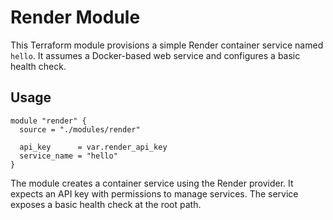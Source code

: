 # Render Module

This Terraform module provisions a simple Render container service named `hello`.
It assumes a Docker-based web service and configures a basic health check.

## Usage

```hcl
module "render" {
  source = "./modules/render"

  api_key      = var.render_api_key
  service_name = "hello"
}
```

The module creates a container service using the Render provider. It expects an
API key with permissions to manage services. The service exposes a basic health
check at the root path.
